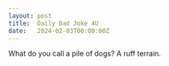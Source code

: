 ```yaml
---
layout: post
title:  Daily Dad Joke 4U
date:   2024-02-03T00:00:00Z
---
```

What do you call a pile of dogs? A ruff terrain.
